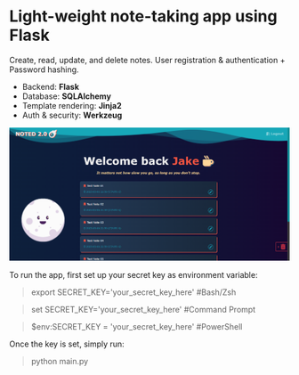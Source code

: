 # Light-weight note-taking app using Flask

Create, read, update, and delete notes. 
User registration & authentication + Password hashing.

- Backend: **Flask**
- Database: **SQLAlchemy**
- Template rendering: **Jinja2** 
- Auth & security: **Werkzeug**

![web demo](website/static/img/demo.png)


To run the app, first set up your secret key as environment variable: 
> export SECRET_KEY='your_secret_key_here' #Bash/Zsh

> set SECRET_KEY='your_secret_key_here' #Command Prompt

> $env:SECRET_KEY = 'your_secret_key_here' #PowerShell

Once the key is set, simply run: 
> python main.py